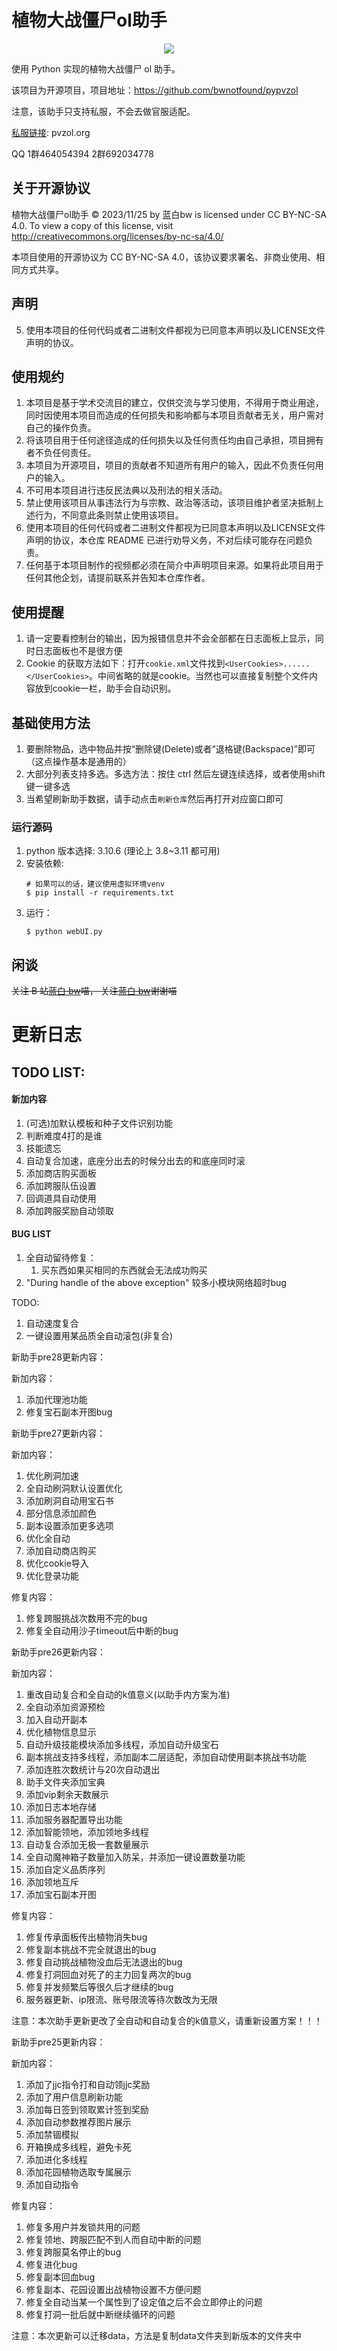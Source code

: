 # 植物大战僵尸ol助手

<p align="center"><img src="docs/icon.png" /></p>

使用 Python 实现的植物大战僵尸 ol 助手。

该项目为开源项目，项目地址：https://github.com/bwnotfound/pypvzol

注意，该助手只支持私服，不会去做官服适配。

[私服链接](http://pvzol.org): pvzol.org

QQ 1群464054394 2群692034778

## 关于开源协议

植物大战僵尸ol助手 © 2023/11/25 by 蓝白bw is licensed under CC BY-NC-SA 4.0. To view a copy of this license, visit http://creativecommons.org/licenses/by-nc-sa/4.0/

本项目使用的开源协议为 CC BY-NC-SA 4.0，该协议要求署名、非商业使用、相同方式共享。

## 声明

5.  使用本项目的任何代码或者二进制文件都视为已同意本声明以及LICENSE文件声明的协议。

## 使用规约

1.  本项目是基于学术交流目的建立，仅供交流与学习使用，不得用于商业用途，同时因使用本项目而造成的任何损失和影响都与本项目贡献者无关，用户需对自己的操作负责。
2.  将该项目用于任何途径造成的任何损失以及任何责任均由自己承担，项目拥有者不负任何责任。
3.  本项目为开源项目，项目的贡献者不知道所有用户的输入，因此不负责任何用户的输入。
4.  不可用本项目进行违反民法典以及刑法的相关活动。
5.  禁止使用该项目从事违法行为与宗教、政治等活动，该项目维护者坚决抵制上述行为，不同意此条则禁止使用该项目。
6.  使用本项目的任何代码或者二进制文件都视为已同意本声明以及LICENSE文件声明的协议，本仓库 README 已进行劝导义务，不对后续可能存在问题负责。
7.  任何基于本项目制作的视频都必须在简介中声明项目来源。如果将此项目用于任何其他企划，请提前联系并告知本仓库作者。

## 使用提醒

1.  请一定要看控制台的输出，因为报错信息并不会全部都在日志面板上显示，同时日志面板也不是很方便
2.  Cookie 的获取方法如下：打开`cookie.xml`文件找到`<UserCookies>......</UserCookies>`。中间省略的就是cookie。当然也可以直接复制整个文件内容放到cookie一栏，助手会自动识别。

## 基础使用方法

1.  要删除物品，选中物品并按“删除键(Delete)或者“退格键(Backspace)”即可（这点操作基本是通用的）
2.  大部分列表支持多选。多选方法：按住 ctrl 然后左键连续选择，或者使用shift键一键多选
3.  当希望刷新助手数据，请手动点击`刷新仓库`然后再打开对应窗口即可

### 运行源码

1.  python 版本选择: 3.10.6 (理论上 3.8~3.11 都可用)
2.  安装依赖:
    ```shell
    # 如果可以的话，建议使用虚拟环境venv
    $ pip install -r requirements.txt
    ```
3.  运行：
    ```shell
    $ python webUI.py
    ```

## 闲谈

~~关注 B 站[蓝白 bw](https://space.bilibili.com/107433411)喵， 关注[蓝白 bw](https://space.bilibili.com/107433411)谢谢喵~~

# 更新日志

## TODO LIST:

#### 新加内容

1.  (可选)加默认模板和种子文件识别功能
2.  判断难度4打的是谁
3.  技能遗忘
4.  自动复合加速，底座分出去的时候分出去的和底座同时滚
5.  添加商店购买面板                            
6.  添加跨服队伍设置
7.  回调道具自动使用
8.  添加跨服奖励自动领取


#### BUG LIST

1. 全自动留待修复：
   1. 买东西如果买相同的东西就会无法成功购买
2. "During handle of the above exception" 较多小模块网络超时bug


TODO:
1.  自动速度复合
2.  一键设置用某品质全自动滚包(非复合)

新助手pre28更新内容：

新加内容：
1.  添加代理池功能
2.  修复宝石副本开图bug


新助手pre27更新内容：

新加内容：
1.  优化刷洞加速
2.  全自动刷洞默认设置优化
3.  添加刷洞自动用宝石书
4.  部分信息添加颜色
5.  副本设置添加更多选项
6.  优化全自动
7.  添加自动商店购买
8.  优化cookie导入
9.  优化登录功能

修复内容：
1.  修复跨服挑战次数用不完的bug
2.  修复全自动用沙子timeout后中断的bug

新助手pre26更新内容：

新加内容：
1.  重改自动复合和全自动的k值意义(以助手内方案为准)
2.  全自动添加资源预检
3.  加入自动开副本
4.  优化植物信息显示
5.  自动升级技能模块添加多线程，添加自动升级宝石
6.  副本挑战支持多线程，添加副本二层适配，添加自动使用副本挑战书功能
7.  添加连胜次数统计与20次自动退出
8.  助手文件夹添加宝典
9.  添加vip剩余天数展示
10. 添加日志本地存储
11. 添加服务器配置导出功能
12. 添加智能领地，添加领地多线程
13. 自动复合添加无极一套数量展示
14. 全自动魔神箱子数量加入防呆，并添加一键设置数量功能
15. 添加自定义品质序列
16. 添加领地互斥
17. 添加宝石副本开图

修复内容：
1.  修复传承面板传出植物消失bug
2.  修复副本挑战不完全就退出的bug
3.  修复自动挑战植物没血后无法退出的bug
4.  修复打洞回血对死了的主力回复两次的bug
5.  修复并发频繁后等很久后才继续的bug
6.  服务器更新、ip限流、账号限流等待次数改为无限

注意：本次助手更新更改了全自动和自动复合的k值意义，请重新设置方案！！！


新助手pre25更新内容：

新加内容：
1.  添加了jjc指令打和自动领jjc奖励
2.  添加了用户信息刷新功能
3.  添加每日签到领取累计签到奖励
4.  添加自动参数推荐图片展示
5.  添加禁锢模拟
6.  开箱换成多线程，避免卡死
7.  添加进化多线程
8.  添加花园植物选取专属展示
9.  添加自动指令

修复内容：
1.  修复多用户并发锁共用的问题
2.  修复领地、跨服匹配不到人而自动中断的问题
3.  修复跨服莫名停止的bug
4.  修复进化bug
5.  修复副本回血bug
6.  修复副本、花园设置出战植物设置不方便问题
7.  修复全自动当某一个属性到了设定值之后不会立即停止的问题
8.  修复打洞一批后就中断继续循环的问题

注意：本次更新可以迁移data，方法是复制data文件夹到新版本的文件夹中